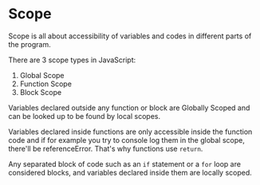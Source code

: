 # Scope

Scope is all about accessibility of variables and codes in different parts of the program.

There are 3 scope types in JavaScript:

1. Global Scope
2. Function Scope
3. Block Scope

Variables declared outside any function or block are Globally Scoped and can be looked up to be found by local scopes.

Variables declared inside functions are only accessible inside the function code and if for example you try to console log them in the global scope, there'll be referenceError. That's why functions use `return`.

Any separated block of code such as an `if` statement or a `for` loop are considered blocks, and variables declared inside them are locally scoped.
